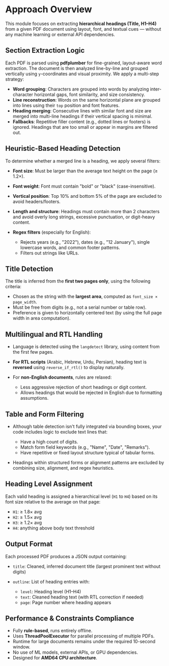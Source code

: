 
# Approach Overview

This module focuses on extracting **hierarchical headings (Title, H1–H4)** from a given PDF document using layout, font, and textual cues — without any machine learning or external API dependencies.

## Section Extraction Logic

Each PDF is parsed using **pdfplumber** for fine-grained, layout-aware word extraction. The document is then analyzed line-by-line and grouped vertically using `y`-coordinates and visual proximity. We apply a multi-step strategy:

* **Word grouping**: Characters are grouped into words by analyzing inter-character horizontal gaps, font similarity, and size consistency.
* **Line reconstruction**: Words on the same horizontal plane are grouped into lines using their `top` position and font features.
* **Heading merging**: Consecutive lines with similar font and size are merged into multi-line headings if their vertical spacing is minimal.
* **Fallbacks**: Repetitive filler content (e.g., dotted lines or footers) is ignored. Headings that are too small or appear in margins are filtered out.

## Heuristic-Based Heading Detection

To determine whether a merged line is a heading, we apply several filters:

* **Font size**: Must be larger than the average text height on the page (≥ 1.2×).
* **Font weight**: Font must contain "bold" or "black" (case-insensitive).
* **Vertical position**: Top 10% and bottom 5% of the page are excluded to avoid headers/footers.
* **Length and structure**: Headings must contain more than 2 characters and avoid overly long strings, excessive punctuation, or digit-heavy content.
* **Regex filters** (especially for English):

  * Rejects years (e.g., "2022"), dates (e.g., "12 January"), single lowercase words, and common footer patterns.
  * Filters out strings like URLs.

## Title Detection

The title is inferred from the **first two pages only**, using the following criteria:

* Chosen as the string with the **largest area**, computed as `font_size × page_width`.
* Must be free from digits (e.g., not a serial number or table row).
* Preference is given to horizontally centered text (by using the full page width in area computation).

## Multilingual and RTL Handling

* Language is detected using the `langdetect` library, using content from the first few pages.
* **For RTL scripts** (Arabic, Hebrew, Urdu, Persian), heading text is **reversed** using `reverse_if_rtl()` to display naturally.
* For **non-English documents**, rules are relaxed:

  * Less aggressive rejection of short headings or digit content.
  * Allows headings that would be rejected in English due to formatting assumptions.

## Table and Form Filtering

* Although table detection isn't fully integrated via bounding boxes, your code includes logic to exclude text lines that:

  * Have a high count of digits.
  * Match form field keywords (e.g., "Name", "Date", "Remarks").
  * Have repetitive or fixed layout structure typical of tabular forms.
* Headings within structured forms or alignment patterns are excluded by combining size, alignment, and regex heuristics.

## Heading Level Assignment

Each valid heading is assigned a hierarchical level (`H1` to `H4`) based on its font size relative to the average on that page:

* `H1`: ≥ 1.8× avg
* `H2`: ≥ 1.5× avg
* `H3`: ≥ 1.2× avg
* `H4`: anything above body text threshold

## Output Format

Each processed PDF produces a JSON output containing:

* `title`: Cleaned, inferred document title (largest prominent text without digits)
* `outline`: List of heading entries with:

  * `level`: Heading level (H1–H4)
  * `text`: Cleaned heading text (with RTL correction if needed)
  * `page`: Page number where heading appears

## Performance & Constraints Compliance

* Fully **rule-based**, runs entirely offline.
* Uses **ThreadPoolExecutor** for parallel processing of multiple PDFs.
* Runtime for large documents remains under the required 10-second window.
* No use of ML models, external APIs, or GPU dependencies.
* Designed for **AMD64 CPU architecture**.
